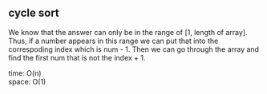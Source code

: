 ## cycle sort
We know that the answer can only be in the range of [1, length of array]. Thus, if a number appears in this range we can put that into the correspoding index which is num - 1. Then we can go through the array and find the first num that is not the index + 1.

time: O(n)<br>
space: O(1)
